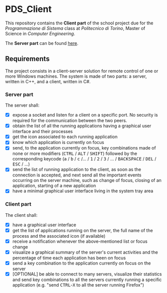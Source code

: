 # PDS_Client
This repository contains the __Client part__ of the school project due for the _Programmazione di Sistema_ class at _Politecnico di Torino_, Master of Science in _Computer Engineering_.  

The __Server part__ can be found [here](https://github.com/fpolidoro/PDS_Server).

## Requirements
The project consists in a client-server solution for remote control of one or more Windows machines.
The system is made of two parts: a server, written in C++, and a client, written in C#.

### Server part
The server shall:
- [x] expose a socket and listen for a client on a specific port. No security is required for the communication between the two peers.
- [x] obtain the list of all the running applications having a graphical user interface and their processes
- [x] get the icon associated to each running application
- [x] know which application is currently on focus
- [x] send, to the application currently on focus, key combinations made of none or more modifiers (<kbd>CTRL</kbd> / <kbd>ALT</kbd> / <kbd>SHIFT</kbd>) followed by the corresponding keycode (<kbd>a</kbd> / <kbd>b</kbd> / <kbd>c</kbd> /... / <kbd>1</kbd> / <kbd>2</kbd> / <kbd>3</kbd> / ... / <kbd>BACKSPACE</kbd> / <kbd>DEL</kbd> / <kbd>ESC</kbd> / ...)
- [x] send the list of running application to the client, as soon as the connection is accepted, and next send all the important events occurring on the server machine, such as change of focus, closing of an application, starting of a new application
- [x] have a minimal graphical user interface living in the system tray area

### Client part
The client shall:
- [x] have a graphical user interface
- [x] get the list of applications running on the server, the full name of the process and the associated icon (if available)
- [x] receive a notification whenever the above-mentioned list or focus change
- [x] visualize a graphical summary of the server's current activities and the percentage of time each application has been on focus
- [x] send a key combination to the application currently on focus on the server
- [x] [OPTIONAL] be able to connect to many servers, visualize their statistics and send key combinations to all the servers currently running a specific application (e.g. "send <kbd>CTRL</kbd>-<kbd>X</kbd> to all the server running Firefox")
